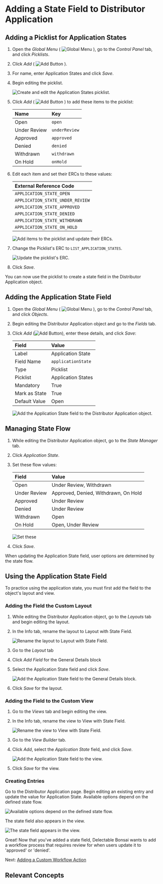 # Adding a State Field to Distributor Application

<!-- INTRO -->

## Adding a Picklist for Application States

1. Open the *Global Menu* ( ![Global Menu](../../../images/icon-applications-menu.png) ), go to the *Control Panel* tab, and click *Picklists*.

1. Click *Add* ( ![Add Button](../../../images/icon-add.png) ).

1. For name, enter Application States and click *Save*.

1. Begin editing the picklist.

   ![Create and edit the Application States picklist.](./adding-a-state-field/images/02.png)

1. Click *Add* ( ![Add Button](../../../images/icon-add.png) ) to add these items to the picklist:

   | Name         | Key           |
   |:-------------|:--------------|
   | Open         | `open`        |
   | Under Review | `underReview` |
   | Approved     | `approved`    |
   | Denied       | `denied`      |
   | Withdrawn    | `withdrawn`   |
   | On Hold      | `onHold`      |

1. Edit each item and set their ERCs to these values:

   | External Reference Code          |
   |:---------------------------------|
   | `APPLICATION_STATE_OPEN`         |
   | `APPLICATION_STATE_UNDER_REVIEW` |
   | `APPLICATION_STATE_APPROVED`     |
   | `APPLICATION_STATE_DENIED`       |
   | `APPLICATION_STATE_WITHDRAWN`    |
   | `APPLICATION_STATE_ON_HOLD`      |

   ![Add items to the picklist and update their ERCs.](./adding-a-state-field/images/03.png)

1. Change the Picklist's ERC to `LIST_APPLICATION_STATES`.

   ![Update the picklist's ERC.](./adding-a-state-field/images/04.png)

1. Click *Save*.

You can now use the picklist to create a state field in the Distributor Application object.

## Adding the Application State Field

1. Open the *Global Menu* ( ![Global Menu](../../../images/icon-applications-menu.png) ), go to the *Control Panel* tab, and click *Objects*.

1. Begin editing the Distributor Application object and go to the *Fields* tab.

1. Click *Add* (![Add Button](../../../images/icon-add.png)), enter these details, and click *Save*:

   | Field         | Value              |
   |:--------------|:-------------------|
   | Label         | Application State  |
   | Field Name    | `applicationState` |
   | Type          | Picklist           |
   | Picklist      | Application States |
   | Mandatory     | True               |
   | Mark as State | True               |
   | Default Value | Open               |

   ![Add the Application State field to the Distributor Application object.](./adding-a-state-field/images/05.png)

## Managing State Flow

1. While editing the Distributor Application object, go to the *State Manager* tab.

1. Click *Application State*.

1. Set these flow values:

   | Field        | Value                                |
   |:-------------|:-------------------------------------|
   | Open         | Under Review, Withdrawn              |
   | Under Review | Approved, Denied, Withdrawn, On Hold |
   | Approved     | Under Review                         |
   | Denied       | Under Review                         |
   | Withdrawn    | Open                                 |
   | On Hold      | Open, Under Review                   |

   ![Set these ](./adding-a-state-field/images/06.png)

1. Click *Save*.

When updating the Application State field, user options are determined by the state flow.

## Using the Application State Field

To practice using the application state, you must first add the field to the object's layout and view.

### Adding the Field the Custom Layout

1. While editing the Distributor Application object, go to the *Layouts* tab and begin editing the layout.

1. In the Info tab, rename the layout to Layout with State Field.

   ![Rename the layout to Layout with State Field.](./adding-a-state-field/images/07.png)

1. Go to the *Layout* tab

1. Click *Add Field* for the General Details block

1. Select the Application State field and click *Save*.

   ![Add the Application State field to the General Details block.](./adding-a-state-field/images/08.png)

1. Click *Save* for the layout.

### Adding the Field to the Custom View

1. Go to the *Views* tab and begin editing the view.

1. In the Info tab, rename the view to View with State Field.

   ![Rename the view to View with State Field.](./adding-a-state-field/images/09.png)

1. Go to the *View Builder* tab.

1. Click *Add*, select the *Application State* field, and click *Save*.

   ![Add the Application State field to the view.](./adding-a-state-field/images/10.png)

1. Click *Save* for the view.

### Creating Entries

Go to the Distributor Application page. Begin editing an existing entry and update the value for Application State. Available options depend on the defined state flow. <!---->

![Available options depend on the defined state flow.](./adding-a-state-field/images/11.png)

The state field also appears in the view.

![The state field appears in the view.](./adding-a-state-field/images/12.png)

Great! Now that you've added a state field, Delectable Bonsai wants to add a workflow process that requires review for when users update it to 'approved' or 'denied'.

Next: [Adding a Custom Workflow Action](./adding-a-custom-workflow-action.md)

## Relevant Concepts
